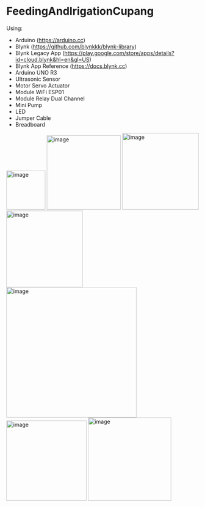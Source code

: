 # FeedingAndIrigationCupang

Using:

- Arduino (https://arduino.cc)
- Blynk (https://github.com/blynkkk/blynk-library)
- Blynk Legacy App (https://play.google.com/store/apps/details?id=cloud.blynk&hl=en&gl=US)
- Blynk App Reference (https://docs.blynk.cc)
- Arduino UNO R3
- Ultrasonic Sensor
- Motor Servo Actuator
- Module WiFi ESP01
- Module Relay Dual Channel
- Mini Pump
- LED
- Jumper Cable
- Breadboard

<picture>
  <img width="102" alt="image" src="https://user-images.githubusercontent.com/58647636/191258221-c1e70c9f-5e29-4299-bc99-7cf54ec4d625.png">
</picture>
<picture>
  <img width="194" alt="image" src="https://user-images.githubusercontent.com/58647636/191258265-6a89b16c-fe34-45c6-90f0-6828c3694676.png">
</picture>
<picture>
  <img width="200" alt="image" src="https://user-images.githubusercontent.com/58647636/191258374-6aa86638-f916-4da2-b1e0-5fc9ec41f0fe.png">
</picture>
<picture>
  <img width="200" alt="image" src="https://user-images.githubusercontent.com/58647636/191258393-ec53567d-c230-43d0-ae27-5a1ebab6f644.png">
</picture>
<picture>
  <img width="341" alt="image" src="https://user-images.githubusercontent.com/58647636/191258915-322cf698-3829-4f09-b381-62a74df5e3e8.png">
</picture>
<picture>
  <img width="210" alt="image" src="https://user-images.githubusercontent.com/58647636/191259067-a206ec3b-9854-4063-9396-601859392909.png">
</picture>
<picture>
  <img width="218" alt="image" src="https://user-images.githubusercontent.com/58647636/191259284-7d9ac4a0-c8e2-423c-a74a-3bf99c445f4b.png">
</picture>
